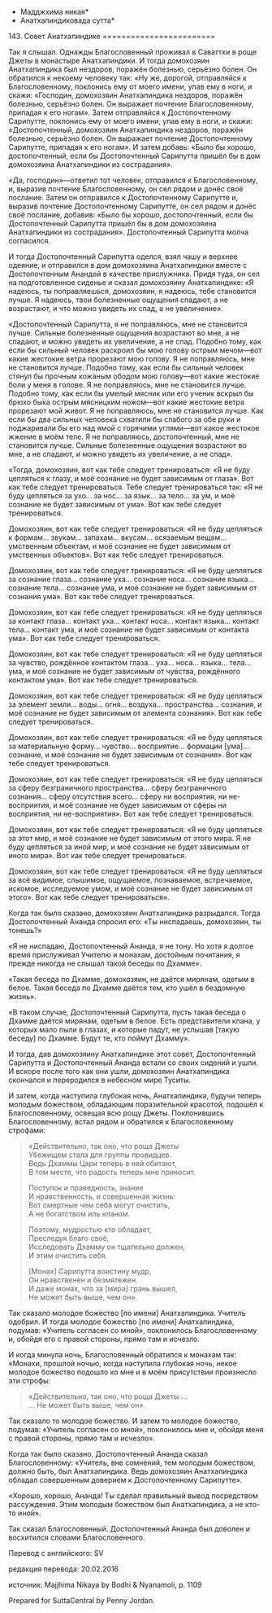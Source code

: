 * Мадджхима никая*
* Анатхапиндиковада сутта*

143\. Совет Анатхапиндике
\=\=\=\=\=\=\=\=\=\=\=\=\=\=\=\=\=\=\=\=\=\=\=\=

Так я слышал\. Однажды Благословенный проживал в Саваттхи в роще Джеты в монастыре Анатхапиндики\. И тогда домохозяин Анатхапиндика был нездоров, поражён болезнью, серьёзно болен\. Он обратился к некоему человеку так: «Ну же, дорогой, отправляйся к Благословенному, поклонись ему от моего имени, упав ему в ноги, и скажи: «Господин, домохозяин Анатхапиндика нездоров, поражён болезнью, серьёзно болен\. Он выражает почтение Благословенному, припадая к его ногам»\. Затем отправляйся к Достопочтенному Сарипутте, поклонись ему от моего имени, упав ему в ноги, и скажи: «Достопочтенный, домохозяин Анатхапиндика нездоров, поражён болезнью, серьёзно болен\. Он выражает почтение Достопочтенному Сарипутте, припадая к его ногам»\. И затем добавь: «Было бы хорошо, достопочтенный, если бы Достопочтенный Сарипутта пришёл бы в дом домохозяина Анатхапиндики из сострадания»\.

«Да, господин»—ответил тот человек, отправился к Благословенному, и, выразив почтение Благословенному, он сел рядом и донёс своё послание\. Затем он отправился к Достопочтенному Сарипутте и, выразив почтение Достопочтенному Сарипутте, он сел рядом и донёс своё послание, добавив: «Было бы хорошо, достопочтенный, если бы Достопочтенный Сарипутта пришёл бы в дом домохозяина Анатхапиндики из сострадания»\. Достопочтенный Сарипутта молча согласился\.

И тогда Достопочтенный Сарипутта оделся, взял чашу и верхнее одеяние, и отправился в дом домохозяина Анатхапиндики вместе с Достопочтенным Анандой в качестве прислужника\. Придя туда, он сел на подготовленное сиденье и сказал домохозяину Анатхапиндике: «Я надеюсь, ты поправляешься, домохозяин, я надеюсь, тебе становится лучше\. Я надеюсь, твои болезненные ощущения спадают, а не возрастают, и что можно увидеть их спад, а не увеличение»\.

«Достопочтенный Сарипутта, я не поправляюсь, мне не становится лучше\. Сильные болезненные ощущения возрастают во мне, а не спадают, и можно увидеть их увеличение, а не спад\. Подобно тому, как если бы сильный человек раскроил бы мою голову острым мечом—вот какие жестокие ветра прорезают мою голову\. Я не поправляюсь, мне не становится лучше\. Подобно тому, как если бы сильный человек стянул бы прочным кожаным ободом мою голову—вот какие жестокие боли у меня в голове\. Я не поправляюсь, мне не становится лучше\. Подобно тому, как если бы умелый мясник или его ученик вскрыл бы брюхо быка острым мясницким ножом—вот какие жестокие ветра прорезают мой живот\. Я не поправляюсь, мне не становится лучше\. Как если бы два сильных человека схватили бы слабого за обе руки и поджаривали бы его над ямой с горячими углями—вот какое жестокое жжение в моём теле\. Я не поправляюсь, достопочтенный, мне не становится лучше\. Сильные болезненные ощущения возрастают во мне, а не спадают, и можно увидеть их увеличение, а не спад»\.

«Тогда, домохозяин, вот как тебе следует тренироваться: «Я не буду цепляться к глазу, и моё сознание не будет зависимым от глаза»\. Вот как тебе следует тренироваться\. Тебе следует тренироваться так: «Я не буду цепляться за ухо… за нос… за язык… за тело… за ум, и моё сознание не будет зависимым от ума»\. Вот как тебе следует тренироваться\.

Домохозяин, вот как тебе следует тренироваться: «Я не буду цепляться к формам… звукам… запахам… вкусам… осязаемым вещам… умственным объектам, и моё сознание не будет зависимым от умственных объектов»\. Вот как тебе следует тренироваться\.

Домохозяин, вот как тебе следует тренироваться: «Я не буду цепляться за сознание глаза… сознание уха… сознание носа… сознание языка… сознание тела… сознание ума, и моё сознание не будет зависимым от сознания ума»\. Вот как тебе следует тренироваться\.

Домохозяин, вот как тебе следует тренироваться: «Я не буду цепляться за контакт глаза… контакт уха… контакт носа… контакт языка… контакт тела… контакт ума, и моё сознание не будет зависимым от контакта ума»\. Вот как тебе следует тренироваться\.

Домохозяин, вот как тебе следует тренироваться: «Я не буду цепляться за чувство, рождённое контактом глаза… уха… носа… языка… тела… ума, и моё сознание не будет зависимым от чувства, рождённого контактом ума»\. Вот как тебе следует тренироваться\.

Домохозяин, вот как тебе следует тренироваться: «Я не буду цепляться за элемент земли… воды… огня… воздуха… пространства… сознания, и моё сознание не будет зависимым от элемента сознания»\. Вот как тебе следует тренироваться\.

Домохозяин, вот как тебе следует тренироваться: «Я не буду цепляться за материальную форму… чувство… восприятие… формации \[ума\]… сознание, и моё сознание не будет зависимым от сознания»\. Вот как тебе следует тренироваться\.

Домохозяин, вот как тебе следует тренироваться: «Я не буду цепляться за сферу безграничного пространства… сферу безграничного сознания… сферу отсутствия всего… сферу ни восприятия, ни не\-восприятия, и моё сознание не будет зависимым от сферы ни восприятия, ни не\-восприятия»\. Вот как тебе следует тренироваться\.

Домохозяин, вот как тебе следует тренироваться: «Я не буду цепляться за этот мир, и моё сознание не будет зависимым от этого мира\. Я не буду цепляться за иной мир, и моё сознание не будет зависимым от иного мира»\. Вот как тебе следует тренироваться\.

Домохозяин, вот как тебе следует тренироваться: «Я не буду цепляться за всё видимое, слышимое, ощущаемое, познаваемое, встречаемое, искомое, исследуемое умом, и моё сознание не будет зависимым от этого»\. Вот как тебе следует тренироваться»\.

Когда так было сказано, домохозяин Анатхапиндика разрыдался\. Тогда Достопочтенный Ананда спросил его: «Ты ниспадаешь, домохозяин, ты тонешь?»

«Я не ниспадаю, Достопочтенный Ананда, я не тону\. Но хотя я долгое время прислуживал Учителю и монахам, достойным почитания, я прежде никогда не слышал такой беседы по Дхамме»\.

«Такая беседа по Дхамме, домохозяин, не даётся мирянам, одетым в белое\. Такая беседа по Дхамме даётся тем, кто ушёл в бездомную жизнь»\.

«В таком случае, Достопочтенный Сарипутта, пусть такая беседа о Дхамме даётся мирянам, одетым в белое\. Есть представители клана, у которых мало пыли в глазах, и которые падут, не услышав \[такую беседу\] по Дхамме\. Будут те, кто поймут Дхамму»\.

И тогда, дав домохозяину Анатхапиндике этот совет, Достопочтенный Сарипутта и Достопочтенный Ананда встали со своих сидений и ушли\. И вскоре после того как они ушли, домохозяин Анатхапиндика скончался и переродился в небесном мире Туситы\.

И затем, когда наступила глубокая ночь, Анатхапиндика, будучи теперь молодым божеством, обладающим поразительной красотой, подошёл к Благословенному, освещая всю рощу Джеты\. Поклонившись Благословенному, встал рядом и обратился к Благословенному строфами:

> «Действительно, так оно, что роща Джеты  
> Убежищем стала для группы провидцев\.  
> Ведь Дхаммы Цари теперь в ней обитают,  
> В том месте, что радость теперь мне приносит\.
>
> Поступок и праведность, знание  
> И нравственность, и совершенная жизнь:  
> Вот смертные чем себя могут очистить,  
> А не богатством иль кланом\.
>
> Поэтому, мудростью кто обладает,  
> Преследуя благо своё,  
> Исследовать Дхамму он тщательно должен,  
> И этим очистить себя\.
>
> \[Монах\] Сарипутта воистину мудр,  
> Он нравственен и безмятежен\.  
> И даже монах, что за \[мира\] грань вышел,  
> Не может быть выше, чем он»\.

Так сказало молодое божество \[по имени\] Анатхапиндика\. Учитель одобрил\. И тогда молодое божество \[по имени\] Анатхапиндика, подумав: «Учитель согласен со мной», поклонилось Благословенному и, обойдя его с правой стороны, прямо там и исчезло\.

И когда минула ночь, Благословенный обратился к монахам так: «Монахи, прошлой ночью, когда наступила глубокая ночь, некое молодое божество подошло ко мне и в моём присутствии произнесло эти строфы:

> «Действительно, так оно, что роща Джеты …  
> … Не может быть выше, чем он»\.

Так сказало то молодое божество\. И затем то молодое божество, подумав: «Учитель согласен со мной», поклонилось мне и, обойдя меня с правой стороны, прямо там и исчезло»\.

Когда так было сказано, Достопочтенный Ананда сказал Благословенному: «Учитель, вне сомнений, тем молодым божеством, должно быть, был Анатхапиндика\. Ведь домохозяин Анатхапиндика обладал совершенным доверием к Достопочтенному Сарипутте»\.

«Хорошо, хорошо, Ананда\! Ты сделал правильный вывод посредством рассуждения\. Этим молодым божеством был Анатхапиндика, а не кто\-то иной»\.

Так сказал Благословенный\. Достопочтенный Ананда был доволен и восхитился словами Благословенного\.

Перевод с английского: SV

редакция перевода: 20\.02\.2016

источник: Majjhima Nikaya by Bodhi & Nyanamoli, p\. 1109

Prepared for SuttaCentral by Penny Jordan\.